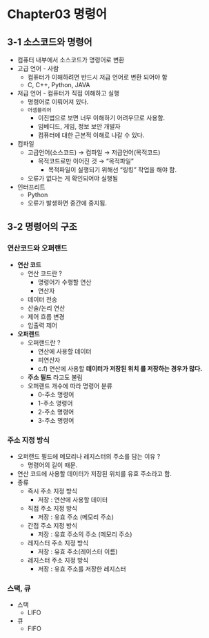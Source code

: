 # Chapter03 명령어

## 3-1 소스코드와 명령어

- 컴퓨터 내부에서 소스코드가 명령어로 변환
- 고급 언어 - 사람
    - 컴퓨터가 이해하려면 반드시 저급 언어로 변환 되어야 함
    - C, C++, Python, JAVA
- 저급 언어 - 컴퓨터가 직접 이해하고 실행
    - 명령어로 이뤄어져 있다.
    - `어셈블리어`
        - 이진법으로 보면 너무 이해하기 어려우므로 사용함.
        - 임베디드, 게임, 정보 보안 개발자
        - 컴퓨터에 대한 근본적 이해로 나갈 수 있다.
- 컴파일
    - 고급언어(소스코드) → 컴파일 → 저급언어(목적코드)
        - 목적코드로만 이어진 것 → “목적파일”
            - 목적파일이 실행되기 위해선 “링킹” 작업을 해야 함.
    - 오류가 없다는 게 확인되어야 실행됨
- 인터프리트
    - Python
    - 오류가 발생하면 중간에 중지됨.

## 3-2 명령어의 구조

### 연산코드와 오퍼랜드

- **연산 코드**
    - 연산 코드란 ?
        - 명령어가 수행할 연산
        - 연산자
    - 데이터 전송
    - 산술/논리 연산
    - 제어 흐름 변경
    - 입출력 제어
- **오퍼랜드**
    - 오퍼랜드란 ?
        - 연산에 사용할 데이터
        - 피연산자
        - c.f) 연산에 사용할 **데이터가 저장된 위치 를 저장하는 경우가 많다.**
    - **************주소 필드************** 라고도 불림
    - 오퍼랜드 개수에 따라 명령어 분류
        - 0-주소 명령어
        - 1-주소 명령어
        - 2-주소 명령어
        - 3-주소 명령어

### 주소 지정 방식

- 오퍼랜드 필드에 메모리나 레지스터의 주소를 담는 이유 ?
    - 명령어의 길이 때문.
- 연산 코드에 사용할 데이터가 저장된 위치를 유효 주소라고 함.
- 종류
    - 즉시 주소 지정 방식
        - 저장 : 연산에 사용할 데이터
    - 직접 주소 지정 방식
        - 저장 : 유효 주소 (메모리 주소)
    - 간접 주소 지정 방식
        - 저장 : 유효 주소의 주소 (메모리 주소)
    - 레지스터 주소 지정 방식
        - 저장 : 유효 주소(레이스터 이름)
    - 레지스터 주소 지정 방식
        - 저장 : 유효 주소를 저장한 레지스터

### 스택, 큐

- 스택
    - LIFO
- 큐
    - FIFO